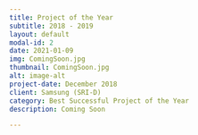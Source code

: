 ```yaml
---
title: Project of the Year
subtitle: 2018 - 2019
layout: default
modal-id: 2
date: 2021-01-09
img: ComingSoon.jpg
thumbnail: ComingSoon.jpg
alt: image-alt
project-date: December 2018
client: Samsung (SRI-D)
category: Best Successful Project of the Year
description: Coming Soon

---
```

